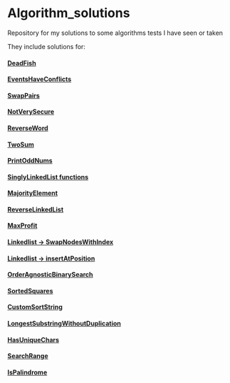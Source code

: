 # Algorithm_solutions
Repository for my solutions to some algorithms tests I have seen or taken

They include solutions for:

#### [DeadFish](https://github.com/Amy-Oji/Algorithm_solutions/blob/main/src/main/java/DeadFish.java)

#### [EventsHaveConflicts](https://github.com/Amy-Oji/Algorithm_solutions/blob/main/src/main/java/EventsHaveConflict.java)

#### [SwapPairs](https://github.com/Amy-Oji/Algorithm_solutions/blob/main/src/main/java/ListNode.java)

#### [NotVerySecure](https://github.com/Amy-Oji/Algorithm_solutions/blob/main/src/main/java/NotVerySecure.java)

#### [ReverseWord](https://github.com/Amy-Oji/Algorithm_solutions/blob/main/src/main/java/ReserveWord.java)

#### [TwoSum](https://github.com/Amy-Oji/Algorithm_solutions/blob/main/src/main/java/TwoSum.java)

#### [PrintOddNums](https://github.com/Amy-Oji/Algorithm_solutions/blob/main/src/main/java/PrintOddNums.java)

#### [SinglyLinkedList functions](https://github.com/Amy-Oji/Algorithm_solutions/blob/main/src/main/java/SinglyLinkedList.java)

#### [MajorityElement](https://github.com/Amy-Oji/Algorithm_solutions/blob/main/src/main/java/MajorityElement.java)

#### [ReverseLinkedList](https://github.com/Amy-Oji/Algorithm_solutions/blob/main/src/main/java/SinglyLinkedList.java)

#### [MaxProfit](https://github.com/Amy-Oji/Algorithm_solutions/blob/main/src/main/java/MaxProfit.java)

#### [Linkedlist -> SwapNodesWithIndex](https://github.com/Amy-Oji/Algorithm_solutions/blob/main/src/main/java/SinglyLinkedList.java)

#### [Linkedlist -> insertAtPosition](https://github.com/Amy-Oji/Algorithm_solutions/blob/main/src/main/java/SinglyLinkedList.java)

#### [OrderAgnosticBinarySearch](https://github.com/Amy-Oji/Algorithm_solutions/blob/main/src/main/java/OrderAgnosticBS.java)

#### [SortedSquares](https://github.com/Amy-Oji/Algorithm_solutions/blob/main/src/main/java/SortedSquares.java)

#### [CustomSortString](https://github.com/Amy-Oji/Algorithm_solutions/blob/main/src/main/java/CustomSortString.java)

#### [LongestSubstringWithoutDuplication](https://github.com/Amy-Oji/Algorithm_solutions/blob/main/src/main/java/LongestSubstringWithoutDuplication.java)

#### [HasUniqueChars](https://github.com/Amy-Oji/Algorithm_solutions/blob/main/src/main/java/HasUniqueChars.java)

#### [SearchRange](https://github.com/Amy-Oji/Algorithm_solutions/blob/main/src/main/java/SearchRange.java)

#### [IsPalindrome](https://github.com/Amy-Oji/Algorithm_solutions/blob/main/src/main/java/IsPalindrome.java)